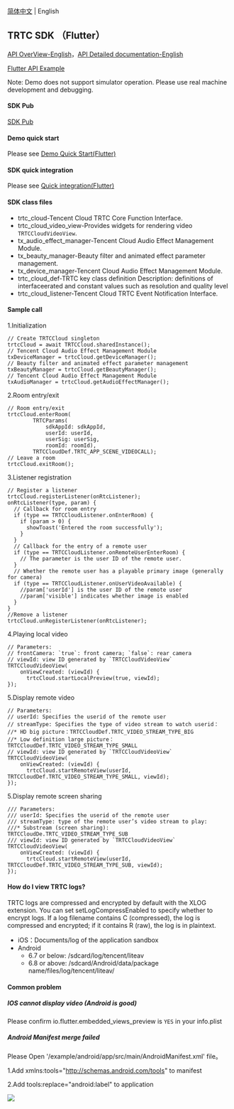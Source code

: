 [简体中文](./README-zh_CN.md) | English

## TRTC SDK （Flutter）

[API OverView-English](https://intl.cloud.tencent.com/document/product/647/39169)，[API Detailed documentation-English](https://pub.dev/documentation/tencent_trtc_cloud_international/latest/)

[Flutter API Example](https://github.com/LiteAVSDK/TRTC_Flutter/tree/master/TRTC-API-Example)

Note: Demo does not support simulator operation. Please use real machine development and debugging.

#### SDK Pub
[SDK Pub](https://pub.dev/packages/tencent_trtc_cloud)

#### Demo quick start

Please see [Demo Quick Start(Flutter)](https://intl.cloud.tencent.com/document/product/647/39243)

#### SDK quick integration

Please see [Quick integration(Flutter)](https://intl.cloud.tencent.com/document/product/647/35098)

#### SDK class files

* trtc_cloud-Tencent Cloud TRTC Core Function Interface.
* trtc_cloud_video_view-Provides widgets for rendering video `TRTCCloudVideoView`.
* tx_audio_effect_manager-Tencent Cloud Audio Effect Management Module.
* tx_beauty_manager-Beauty filter and animated effect parameter management.
* tx_device_manager-Tencent Cloud Audio Effect Management Module.
* trtc_cloud_def-TRTC key class definition Description: definitions of interfaceerated and constant values such as resolution and quality level
* trtc_cloud_listener-Tencent Cloud TRTC Event Notification Interface.

#### Sample call

1.Initialization
```
// Create TRTCCloud singleton
trtcCloud = await TRTCCloud.sharedInstance();
// Tencent Cloud Audio Effect Management Module
txDeviceManager = trtcCloud.getDeviceManager();
// Beauty filter and animated effect parameter management
txBeautyManager = trtcCloud.getBeautyManager();
// Tencent Cloud Audio Effect Management Module
txAudioManager = trtcCloud.getAudioEffectManager();
```

2.Room entry/exit
```
// Room entry/exit
trtcCloud.enterRoom(
        TRTCParams(
            sdkAppId: sdkAppId,
            userId: userId,
            userSig: userSig,
            roomId: roomId),
        TRTCCloudDef.TRTC_APP_SCENE_VIDEOCALL);
// Leave a room
trtcCloud.exitRoom();
```

3.Listener registration
```
// Register a listener
trtcCloud.registerListener(onRtcListener);
onRtcListener(type, param) {
  // Callback for room entry
  if (type == TRTCCloudListener.onEnterRoom) {
    if (param > 0) {
      showToast('Entered the room successfully');
    }
  }
  // Callback for the entry of a remote user
  if (type == TRTCCloudListener.onRemoteUserEnterRoom) {
    // The parameter is the user ID of the remote user.
  }
  // Whether the remote user has a playable primary image (generally for camera)
  if (type == TRTCCloudListener.onUserVideoAvailable) {
    //param['userId'] is the user ID of the remote user
    //param['visible'] indicates whether image is enabled
  }
}
//Remove a listener
trtcCloud.unRegisterListener(onRtcListener);
```

4.Playing local video
```
// Parameters:
// frontCamera: `true`: front camera; `false`: rear camera
// viewId: view ID generated by `TRTCCloudVideoView`
TRTCCloudVideoView(
    onViewCreated: (viewId) {
      trtcCloud.startLocalPreview(true, viewId);
});
```

5.Display remote video

```
// Parameters:
// userId: Specifies the userid of the remote user
// streamType: Specifies the type of video stream to watch userid：
//* HD big picture：TRTCCloudDef.TRTC_VIDEO_STREAM_TYPE_BIG
//* Low definition large picture：TRTCCloudDef.TRTC_VIDEO_STREAM_TYPE_SMALL
// viewId: view ID generated by `TRTCCloudVideoView`
TRTCCloudVideoView(
    onViewCreated: (viewId) {
      trtcCloud.startRemoteView(userId, TRTCCloudDef.TRTC_VIDEO_STREAM_TYPE_SMALL, viewId);
});
```

5.Display remote screen sharing

```
/// Parameters:
/// userId: Specifies the userid of the remote user
/// streamType: type of the remote user’s video stream to play:
///* Substream (screen sharing): TRTCCloudDe.TRTC_VIDEO_STREAM_TYPE_SUB
/// viewId: view ID generated by `TRTCCloudVideoView`
TRTCCloudVideoView(
    onViewCreated: (viewId) {
      trtcCloud.startRemoteView(userId, TRTCCloudDef.TRTC_VIDEO_STREAM_TYPE_SUB, viewId);
});
```

#### How do I view TRTC logs?
TRTC logs are compressed and encrypted by default with the XLOG extension. You can set setLogCompressEnabled to specify whether to encrypt logs. If a log filename contains C (compressed), the log is compressed and encrypted; if it contains R (raw), the log is in plaintext.
* iOS：Documents/log of the application sandbox
* Android
  * 6.7 or below: /sdcard/log/tencent/liteav
  * 6.8 or above: /sdcard/Android/data/package name/files/log/tencent/liteav/

#### Common problem

##### IOS cannot display video (Android is good)

Please confirm io.flutter.embedded_views_preview is `YES` in your info.plist

##### Android Manifest merge failed

Please Open '/example/android/app/src/main/AndroidManifest.xml' file。

1.Add xmlns:tools="http://schemas.android.com/tools" to manifest

2.Add tools:replace="android:label" to application

![](https://main.qcloudimg.com/raw/7a37917112831488423c1744f370c883.png)

